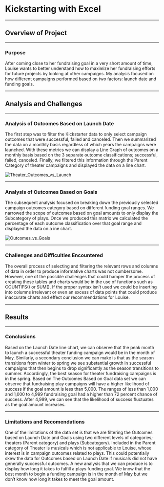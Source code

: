 # Kickstarting with Excel
---
## Overview of Project
---
### Purpose
After coming close to her fundraising goal in a very short amount of time, Louise wants to better understand how to maximize her fundraising efforts for future projects by looking at other campaigns. My analysis focused on how different campaigns performed based on two factors: launch date and funding goals.

---
## Analysis and Challenges
---
### Analysis of Outcomes Based on Launch Date
The first step was to filter the Kickstarter data to only select campaign outcomes that were successful, failed and canceled. Then we summarized the data on a monthly basis regardless of which years the campaigns were launched. With these metrics we can display a Line Graph of outcomes on a monthly basis based on the 3 separate outcome classifications; successful, failed, canceled. Finally, we filtered this information through the Parent Category of theater campaigns and displayed the data on a line chart.

![Theater_Outcomes_vs_Launch](https://user-images.githubusercontent.com/99817571/155741310-e89521f7-d7c3-4052-94e0-52f6d6824522.png)

---
### Analysis of Outcomes Based on Goals 
The subsequent analysis focused on breaking down the previously selected campaign outcomes category based on different funding goal ranges. We narrowed the scope of outcomes based on goal amounts to only display the Subcategory of plays. Once we produced this matrix we calculated the percentage of each outcome classification over that goal range and displayed the data on a ine chart.

![Outcomes_vs_Goals](https://user-images.githubusercontent.com/99817571/155741446-f60e2292-cb3f-48e6-b788-fe8175d1ead2.png)

---
### Challenges and Difficulties Encountered
The overall process of selecting and filtering the relevant rows and columns of data in order to produce informative charts was not cumbersome. However, one of the possible challenges that could hamper the process of creating these tables and charts would be in the use of functions such as COUNTIFS() or SUM(). If the proper syntax isn’t used we could be inserting into columns irrelevant or even an excess of data points that could produce inaccurate charts and effect our recommendations for Louise.

---
## Results
---
### Conclusions
Based on the Launch Date line chart, we can observe that the peak month to launch a successful theater funding campaign would be in the month of May. Similarly, a secondary conclusion we can make is that as the season transitions from winter to spring we see substantial growth in successful campaigns that then begins to drop significantly as the season transitions to summer. Accordingly, the best season for theater fundraising campaigns is in the spring.
Based on The Outcomes Based on Goal data set we can observe that fundraising play campaigns will have a higher likelihood of success if the goal amount is less than 5,000. The ranges of less than 1,000 and 1,000 to 4,999 fundraising goal had a higher than 72 percent chance of success. After 4,999, we can see that the likelihood of success fluctuates as the goal amount increases.

---
### Limitations and Recomendations
One of the limitations of the data set is that we are filtering the Outcomes based on Launch Date and Goals using two different levels of categories; theaters (Parent category) and plays (Subcategory). Included in the Parent category of Theater is musicals which is not applicable to Louise, whose interest is in campaign outcomes related to plays. This could potentially skew the data for Outcomes based on Launch Date if musicals did not have generally successful outcomes.
A new analysis that we can produce is to display how long it takes to fulfill a plays funding goal. We know that the best month to begin a funding campaign is in the month of May but we don’t know how long it takes to meet the goal amount.
